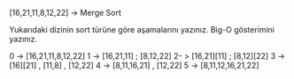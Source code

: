 [16,21,11,8,12,22] -> Merge Sort

Yukarıdaki dizinin sort türüne göre aşamalarını yazınız.
Big-O gösterimini yazınız.

0 -> [16,21,11,8,12,22]
1 -> [16,21,11] ; [8,12,22]
2- > [16,21][11] ; [8,12][22]
3 -> [16][21] , [11,8] , [12,22]
4 -> [8,11,16,21] , [12,22]
5 -> [8,11,12,16,21,22]